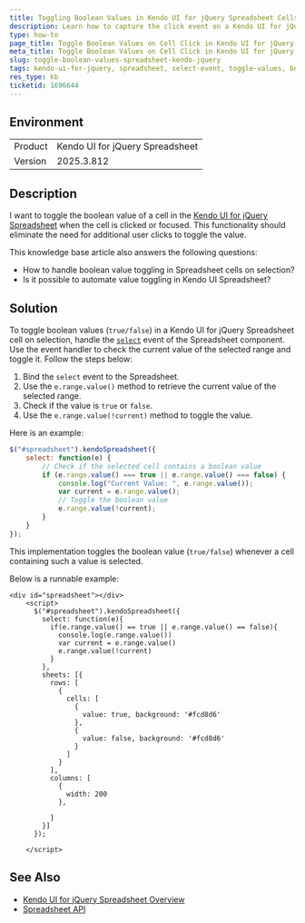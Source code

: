 ```yaml
---
title: Toggling Boolean Values in Kendo UI for jQuery Spreadsheet Cells
description: Learn how to capture the click event on a Kendo UI for jQuery Spreadsheet cell and toggle its boolean value.
type: how-to
page_title: Toggle Boolean Values on Cell Click in Kendo UI for jQuery Spreadsheet
meta_title: Toggle Boolean Values on Cell Click in Kendo UI for jQuery Spreadsheet
slug: toggle-boolean-values-spreadsheet-kendo-jquery
tags: kendo-ui-for-jquery, spreadsheet, select-event, toggle-values, boolean
res_type: kb
ticketid: 1696644
---
```


## Environment
<table>
<tbody>
<tr>
<td> Product </td>
<td> Kendo UI for jQuery Spreadsheet </td>
</tr>
<tr>
<td> Version </td>
<td> 2025.3.812 </td>
</tr>
</tbody>
</table>

## Description

I want to toggle the boolean value of a cell in the [Kendo UI for jQuery Spreadsheet](https://docs.telerik.com/kendo-ui/api/javascript/ui/spreadsheet) when the cell is clicked or focused. This functionality should eliminate the need for additional user clicks to toggle the value.

This knowledge base article also answers the following questions:
- How to handle boolean value toggling in Spreadsheet cells on selection?
- Is it possible to automate value toggling in Kendo UI Spreadsheet?

## Solution

To toggle boolean values (`true/false`) in a Kendo UI for jQuery Spreadsheet cell on selection, handle the [`select`](https://www.telerik.com/kendo-jquery-ui/documentation/api/javascript/ui/spreadsheet/events/select) event of the Spreadsheet component. Use the event handler to check the current value of the selected range and toggle it. Follow the steps below:

1. Bind the `select` event to the Spreadsheet.
2. Use the `e.range.value()` method to retrieve the current value of the selected range.
3. Check if the value is `true` or `false`.
4. Use the `e.range.value(!current)` method to toggle the value.

Here is an example:

```javascript
$("#spreadsheet").kendoSpreadsheet({
    select: function(e) {
        // Check if the selected cell contains a boolean value
        if (e.range.value() === true || e.range.value() === false) {
            console.log("Current Value: ", e.range.value());
            var current = e.range.value();
            // Toggle the boolean value
            e.range.value(!current);
        }
    }
});
```

This implementation toggles the boolean value (`true/false`) whenever a cell containing such a value is selected.

Below is a runnable example:

```dojo
<div id="spreadsheet"></div>
    <script>
      $("#spreadsheet").kendoSpreadsheet({
        select: function(e){
          if(e.range.value() == true || e.range.value() == false){
            console.log(e.range.value())
            var current = e.range.value()
            e.range.value(!current)
          }
        },
        sheets: [{
          rows: [
            {
              cells: [                                            
                {
                  value: true, background: '#fcd8d6'
                },             
                {
                  value: false, background: '#fcd8d6'
                }
              ]
            }
          ],
          columns: [
            {
              width: 200
            },

          ]
        }]
      });     
      
    </script>
```

## See Also

- [Kendo UI for jQuery Spreadsheet Overview](https://www.telerik.com/kendo-jquery-ui/documentation/controls/spreadsheet/overview)
- [Spreadsheet API](https://docs.telerik.com/kendo-ui/api/javascript/ui/spreadsheet)
